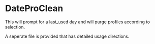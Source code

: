 # DateProCleanThis will prompt for a last_used day and will purge profiles according to selection.A seperate file is provided that has detailed usage directions.